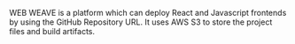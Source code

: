 WEB WEAVE is a platform which can deploy React and Javascript frontends by using the GitHub Repository URL. It uses AWS S3 to store the project files and build artifacts.